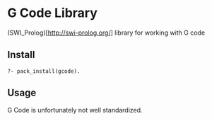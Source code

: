 # G Code Library

(SWI_Prolog)[http://swi-prolog.org/] library for working with G code


## Install

````
?- pack_install(gcode).
````


## Usage

G Code is unfortunately not well standardized.


